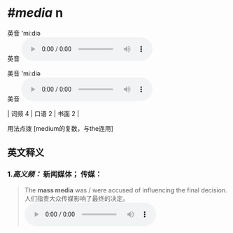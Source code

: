 # ***\#media*** n
英音 'miːdiə  
英音
<audio src="./media/media-B.aac" controls="controls"></audio>

美音 'miːdiə  
美音
<audio src="./media/media.aac" controls="controls"></audio>



| 词频 4 | 口语 2 | 书面 2 |  

用法点拨  [medium的复数，与the连用]

英文释义
---
### 1.*高义频：* **新闻媒体； 传媒：**  

 > The **mass media** was / were accused of influencing the final decision.  
 > 人们指责大众传媒影响了最终的决定。    
<audio src="./media/media01.aac" controls="controls"></audio>


